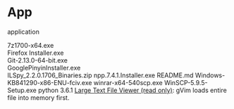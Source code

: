 # App
application

7z1700-x64.exe                 
Firefox Installer.exe         
Git-2.13.0-64-bit.exe          
GooglePinyinInstaller.exe      
ILSpy_2.2.0.1706_Binaries.zip
npp.7.4.1.Installer.exe 
README.md
Windows-KB841290-x86-ENU-fciv.exe
winrar-x64-540scp.exe
WinSCP-5.9.5-Setup.exe
python 3.6.1
[Large Text File Viewer (read only)](https://web.archive.org/web/20140908181354fw_/http://swiftgear.com/ltfviewer/features.html): 
gVim loads entire file into memory first.